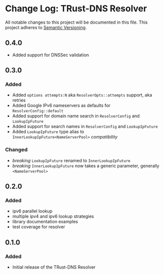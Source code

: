 # Change Log: TRust-DNS Resolver

All notable changes to this project will be documented in this file.
This project adheres to [Semantic Versioning](http://semver.org/).

## 0.4.0

- Added support for DNSSec validation

## 0.3.0

### Added

- Added `options attempts:N` aka `ResolverOpts::attempts` support, aka retries
- Added Google IPv6 nameservers as defaults for `ResolverConfig::default`
- Added support for domain name search in `ResolverConfig` and `LookupIpFuture`
- Added support for search names in `ResolverConfig` and `LookupIpFuture`
- Added `LookupIpFuture` type alias to `InnerLookupIpFuture<NameServerPool>` *compatibility*

### Changed

- *breaking* `LookupIpFuture` renamed to `InnerLookupIpFuture`
- *breaking* `InnerLookupIpFuture` now takes a generic parameter, generally `<NameServerPool>`

## 0.2.0

### Added

- ipv6 parallel lookup
- multiple ipv4 and ipv6 lookup strategies
- library documentation examples
- test coverage for resolver

## 0.1.0

### Added

- Initial release of the TRust-DNS Resolver